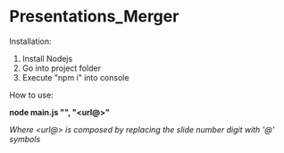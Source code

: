 # Presentations_Merger

Installation:
1) Install Nodejs
2) Go into project folder
3) Execute "npm i" into console

How to use:

<b>node main.js "<Filename>", "<url@>"</b>

<i>Where <url@> is composed by replacing the slide number digit with '@' symbols</i>
